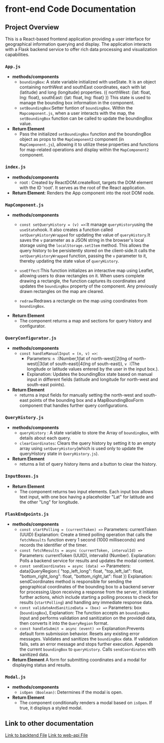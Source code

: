 # front-end Code Documentation

## Project Overview
This is a React-based frontend application providing a user interface for geographical information querying and display. The application interacts with a Flask backend service to offer rich data processing and visualization capabilities.

### `App.js`
- **methods/components**
  - `boundingBox`: A state variable initialized with useState. It is an object containing northWest and southEast coordinates, each with lat (latitude) and long (longitude) properties. 
  ({
    northWest: {lat: float, lng: float},
    southEast: {lat: float, lng: float}
  })
  This state is used to manage the bounding box information in the component.
  - `setBoundingBox`:Setter funtion of `boundingBox`. Within the `Mapcomponent.js`, when a user interacts with the map, the `setBoundingBox` function can be called to update the boundingBox value.
- **Return Element**
  - Pass the initialized `setBoundingBox` function and the boundingBox object as props to the `MapComponent2` component (in `MapComponent.js`), allowing it to utilize these properties and functions for map-related operations and display within the `MapComponent2` component.

### `index.js`
- **methods/components**
  - root : Created by ReactDOM.createRoot, targets the DOM element with the ID 'root'. It serves as the root of the React application.
- **Return Element**: Renders the App component into the root DOM node.

### `MapComponent.js`
- **methods/components**
  - `const setQueryHistory = (v) =>`:It manage `queryHistory`using the `useState`hook. It also creates a function called `setQueryHistoryWrapped` for updating the value of `queryHistory`.It saves the `v` parameter as a JSON string in the browser's local storage using the `localStorage.setItem` method. This allows the query history to be persistently stored on the client-side.It calls the `setQueryHistoryWrapped` function, passing the `v` parameter to it, thereby updating the state value of `queryHistory`.

  - `useEffect`:This function initializes an interactive map using Leaflet, allowing users to draw rectangles on it. When users complete drawing a rectangle, the function captures its coordinates and updates the `boundingBox` property of the component. Any previously drawn rectangles on the map are cleared.

  - `redraw`:Redraws a rectangle on the map using coordinates from `boundingBox`.
- **Return Element**
  - The component returns a map and sections for query history and configurator. 

### `QueryConfigurator.js`
- **methods/components**
  - `const handleManualInput = (n, v) =>`:
    - Parameters: 
    `n `:(Number,1(lat of north-west)|2(lng of north-west)|3(lat of south-east)|4(lng of south-east)), 
    `v `:(The longitude or latitude values entered by the user in the input box.).
    - Explanation: Updates the boundingBox state based on manual input in different fields (latitude and longitude for north-west and south-east points).
- **Return Element**
  - returns a input fields for manually setting the north-west and south-east points of the bounding box and a MapBoundingBoxForm component that handles further query configurations.

### `QueryHistory.js`
- **methods/components**
  - `queryHistory` : A state variable to store the Array of `boundingBox`, with details about each query.
  - `clearCoordinates`: Clears the query history by setting it to an empty array using `setQueryHistory`(which is used only to update the queryHistory state in `QueryHistory.js`).
- **Return Element**
  - returns a list of query history items and a button to clear the history. 

### `InputBoxes.js`
- **Return Element**
  - The component returns two input elements. Each input box allows text input, with one box having a placeholder "Lat" for latitude and the other "Lng" for longitude.

### `FlaskEndpoints.js`
- **methods/components**
  - `const startPolling = (currentToken) =>`
    Parameters: currentToken (UUID)
    Explanation: Create a timed polling operation that calls the `fetchResults` function every 1 second (1000 milliseconds) and records the identifier of the timer.
  - `const fetchResults = async (currentToken, intervalId) =>`
    Parameters: currentToken (UUID), intervalId (Number).
    Explanation: Polls a backend service for results and updates the modal content.
  - `const sendCoordinates = async (data) =>`
    Parameters: data(QueryRegion:{
    "top_left_long": float,
    "top_left_lat": float,
    "bottom_right_long": float,
    "bottom_right_lat": float
  })
    Explanation: sendCoordinates method is responsible for sending the geographical coordinates of the bounding box to a backend server for processing.Upon receiving a response from the server, it initiates further actions, which include starting a polling process to check for results (`startPolling`) and handling any immediate response data.
  - `const validateAndSanitizeData = (box) =>`
    Parameters: box (`boundingBox`),
    Explanation: The function accepts an `boundingBox` input and performs validation and sanitization on the provided data, then converts it into the `QueryRegion` format.
  - `const handleSubmit = async (event) =>`
    Explanation:Prevents default form submission behavior.  Resets any existing error messages. Validates and sanitizes the `boundingBox` data. If validation fails, sets an error message and stops further execution. Appends the current `boundingBox` to `queryHistory`. Calls `sendCoordinates` with sanitized data.
- **Return Element**
  A form for submitting coordinates and a modal for displaying status and results.

### `Modal.js`
- **methods/components**
  - `isOpen (Boolean)`: Determines if the modal is open.
- **Return Element**
  - The component conditionally renders a modal based on `isOpen`. If true, it displays a styled modal.


## Link to other documentation
[Link to backtend File](./backend_documentation.md)
[Link to web-api File](./web-api_documentation.md)
